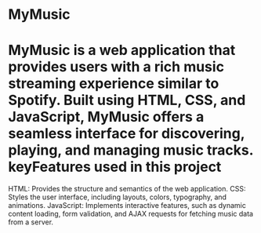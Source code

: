 # MyMusic
MyMusic is a web application that provides users with a rich music streaming experience similar to Spotify. Built using HTML, CSS, and JavaScript, MyMusic offers a seamless interface for discovering, playing, and managing music tracks.
keyFeatures used in this project
=================================
HTML: Provides the structure and semantics of the web application.
CSS: Styles the user interface, including layouts, colors, typography, and animations.
JavaScript: Implements interactive features, such as dynamic content loading, form validation, and AJAX requests for fetching music data from a server.
